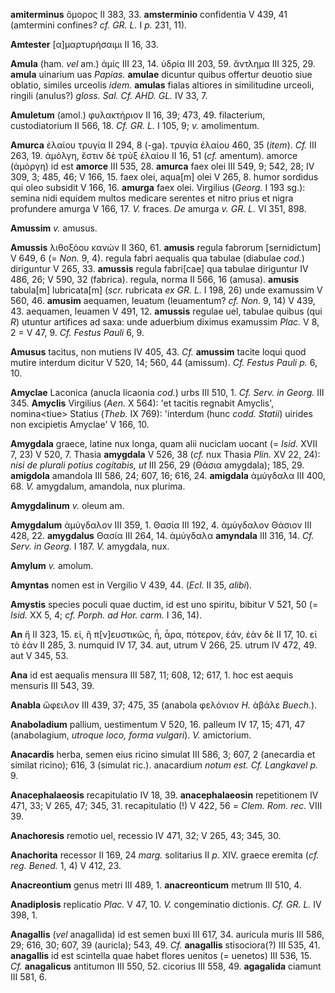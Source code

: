 **amiterminus** ὅμορος II 383, 33. **amsterminio** confidentia V 439, 41
(amtermini confines? *cf. GR. L.* I *p.* 231, 11).

**Amtester** [α]μαρτυρήσαιμι II 16, 33.

**Amula** (ham. *vel* am.) ἀμίς III 23, 14. ὑδρία III 203, 59. ἄντλημα
III 325, 29. **amula** uinarium uas *Papias.* **amulae** dicuntur quibus
offertur deuotio siue oblatio, similes urceolis *idem.* **amulas**
fialas altiores in similitudine urceoli, ringili (anulus?) *gloss. Sal.
Cf. AHD. GL.* IV 33, 7.

**Amuletum** (amol.) φυλακτήριον II 16, 39; 473, 49. filacterium,
custodiatorium II 566, 18. *Cf. GR. L.* I 105, 9; *v.* amolimentum.

**Amurca** ἐλαίου τρυγία II 294, 8 (-ga). τρυγία ἐλαίου 460, 35
(*item*). *Cf.* III 263, 19. ἀμόλγη, ἔστιν δὲ τρὺξ ἐλαίου II 16, 51
(*cf.* amentum). amorce (ἀμόργη) id est **amorce** III 535, 28.
**amurca** faex olei III 549, 9; 542, 28; IV 309, 3; 485, 46; V 166, 15.
faex olei, aqua[m] olei V 265, 8. humor sordidus qui oleo subsidit V
166, 16. **amurga** faex olei. Virgilius (*Georg.* I 193 sg.): semina
nidi equidem multos medicare serentes et nitro prius et nigra profundere
amurga V 166, 17. *V.* fraces. *De* amurga *v. GR. L.* VI 351, 898.

**Amussim** *v.* amusus.

**Amussis** λιθοξόου κανών II 360, 61. **amusis** regula fabrorum
[sernidictum] V 649, 6 (= *Non.* 9, 4). regula fabri aequalis qua
tabulae (diabulae *cod.*) diriguntur V 265, 33. **amussis** regula
fabri[cae] qua tabulae diriguntur IV 486, 26; V 590, 32 (fabrica).
regula, norma II 566, 16 (amusa). **amusis** tabula[m] lubricata[m]
(*scr.* rubricata *ex GR. L.* I 198, 26) unde examussim V 560, 46.
**amusim** aequamen, leuatum (leuamentum? *cf. Non.* 9, 14) V 439, 43.
aequamen, leuamen V 491, 12. **amussis** regulae uel, tabulae quibus
(qui *R*) utuntur artifices ad saxa: unde aduerbium diximus examussim
*Plac.* V 8, 2 = V 47, 9. *Cf. Festus Pauli* 6, 9.

**Amusus** tacitus, non mutiens IV 405, 43. *Cf.* **amussim** tacite
loqui quod mutire interdum dicitur V 520, 14; 560, 44 (amissum). *Cf.
Festus Pauli p.* 6, 10.

**Amyclae** Laconica (anucla licaonia *cod.*) urbs III 510, 1. *Cf.
Serv. in Georg.* III 345. **Amyclis** Virgilius (*Aen.* X 564): 'et
tacitis regnabit Amyclis', nomina\<tiue\> Statius (*Theb.* IX 769):
'interdum (hunc *codd. Statii*) uirides non excipietis Amyclae' V 166,
10.

**Amygdala** graece, latine nux longa, quam alii nuciclam uocant (=
*Isid.* XVII 7, 23) V 520, 7. Thasia **amygdala** V 526, 38 (*cf.* nux
Thasia *Plin.* XV 22, 24): *nisi de plurali potius cogitabis, ut* III
256, 29 (Θάσια amygdala); 185, 29. **amigdola** amandola III 586, 24;
607, 16; 616, 24. **amigdala** ἀμύγδαλα III 400, 68. *V.* amygdalum,
amandola, nux plurima.

**Amygdalinum** *v.* oleum am.

**Amygdalum** ἀμύγδαλον III 359, 1. Θασία III 192, 4. ἀμύγδαλον Θάσιον
III 428, 22. **amygdalus** Θασία III 264, 14. ἀμύγδαλα **amyndala** III
316, 14. *Cf. Serv. in Georg.* I 187. *V.* amygdala, nux.

**Amylum** *v.* amolum.

**Amyntas** nomen est in Vergilio V 439, 44. (*Ecl.* II 35, *alibi*).

**Amystis** species poculi quae ductim, id est uno spiritu, bibitur V
521, 50 (= *Isid.* XX 5, 4; *cf. Porph. ad Hor. carm.* I 36, 14).

**An** ἤ II 323, 15. εἰ, ἢ π[ν]ευστικῶς, ἦ, ἆρα, πότερον, ἐάν, ἐὰν δὲ
II 17, 10. εἰ τὸ ἐάν II 285, 3. numquid IV 17, 34. aut, utrum V 266, 25.
utrum IV 472, 49. aut V 345, 53.

**Ana** id est aequalis mensura III 587, 11; 608, 12; 617, 1. hoc est
aequis mensuris III 543, 39.

**Anabla** ὤφειλον III 439, 37; 475, 35 (anabola φελόνιον *H.* ἀβάλε
*Buech.*).

**Anaboladium** pallium, uestimentum V 520, 16. palleum IV 17, 15; 471,
47 (anabolagium, *utroque loco, forma vulgari*). *V.* amictorium.

**Anacardis** herba, semen eius ricino simulat III 586, 3; 607, 2
(anecardia et similat ricino); 616, 3 (simulat ric.). anacardium *notum
est. Cf. Langkavel p.* 9.

**Anacephalaeosis** recapitulatio IV 18, 39. **anacephalaeosin**
repetitionem IV 471, 33; V 265, 47; 345, 31. recapitulatio (!) V 422, 56
= *Clem. Rom. rec.* VIII 39.

**Anachoresis** remotio uel, recessio IV 471, 32; V 265, 43; 345, 30.

**Anachorita** recessor II 169, 24 *marg.* solitarius II *p.* XIV.
graece eremita (*cf. reg. Bened.* 1, 4) V 412, 23.

**Anacreontium** genus metri III 489, 1. **anacreonticum** metrum III
510, 4.

**Anadiplosis** replicatio *Plac.* V 47, 10. *V.* congeminatio
dictionis. *Cf. GR. L.* IV 398, 1.

**Anagallis** (*vel* anagallida) id est semen buxi III 617, 34. auricula
muris III 586, 29; 616, 30; 607, 39 (auricla); 543, 49. *Cf.*
**anagallis** stisociora(?) III 535, 41. **anagallis** id est scintella
quae habet flores uenitos (= uenetos) III 536, 15. *Cf.* **anagalicus**
antitumon III 550, 52. cicorius III 558, 49. **agagalida** ciamunt III
581, 6.
